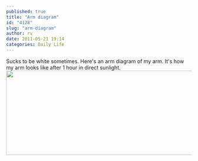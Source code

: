 ```yaml
---
published: true
title: "Arm diagram"
id: "4128"
slug: "arm-diagram"
author: rv
date: 2011-05-21 19:14
categories: Daily Life
---
```

Sucks to be white sometimes. Here's an arm diagram of my arm. It's how my arm looks like after 1 hour in direct sunlight.
<a href="https://s3.amazonaws.com/cfwblog/uploads/2011/05/arm.png"><img class="aligncenter size-large wp-image-4129" title="arm" src="https://s3.amazonaws.com/cfwblog/uploads/2011/05/arm-600x229.png" alt="" width="600" height="229" /></a>